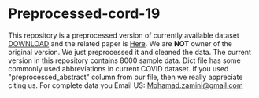 # Preprocessed-cord-19

This repository is a preprocessed version of currently available dataset [DOWNLOAD](https://ai2-semanticscholar-cord-19.s3-us-west-2.amazonaws.com/historical_releases.html) and the related paper is [Here](https://arxiv.org/abs/2004.10706). We are __NOT__ owner of the original version. We just preprocessed it and cleaned the data. The current version in this repository contains 8000 sample data. 
Dict file has some commonly used abbreviations in current COVID dataset.
if you used "preprocessed_abstract" column from our file, then we really appreciate citing us. 
For complete data you Email US: Mohamad.zamini@gmail.com
